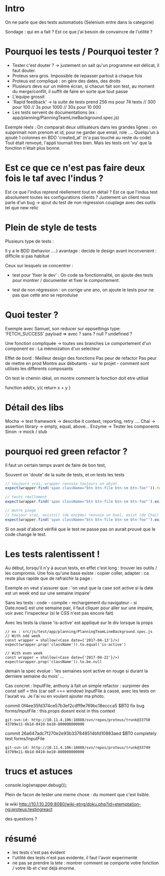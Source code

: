 # Intro

On ne parle que des tests automatisés (Selenium entre dans la categorie)

Sondage : qui en a fait ? Est ce que j'ai besoin de convaincre de l'utilité ?

# Pourquoi les tests / Pourquoi tester ?

+ Tester c'est douter ? -> justement on sait qu'un programme est délicat, il faut douter.
+ Proteus sera gros. Impossible de repasser partout à chaque fois
+ Proteus est compliqué : on gère des dates, des droits
+ Plusieurs devs sur un même écran, si chacun fait son test, au moment du merge/conflit, il suffit de faire en sorte que tout passe
+ L'équipe grossit
+ 'Rapid feedback' -> la suite de tests prend 256 ms pour 74 tests // 300 pour 100 // 3s pour 1000 // 30s pour 10 000
+ Les tests servent de documentations (ex : app/planning/PlanningTeamLineBackground.spec.js)

Exemple réels :
On comparait deux utilisateurs dans les grandes lignes : on supprimait nom prenom et id, pour ne garder que
email, role ....
Quelqu'un à ajouté 1 colonnes en BDD 'created_at' (n'a pas touché au reste du code)
Tout était renvoyé, l'appli tournait tres bien. Mais les tests ont 'vu' que la fonction n'était plus bonne.

# Est ce que ce n'est pas faire deux fois le taf avec l'indus ?

Est ce que l'indus reprend réellement tout en détail ?
Est ce que l'indus test absolument toutes les configurations clients ?
Justement un client nous parle d'un bug -> ajout du test de non régression
couplage avec des outils tel que new relic

# Plein de style de tests

Plusieurs type de tests :

Il y a le BDD (behavior ....)
avantage : decide le design avant
inconvenient : difficile si pas habitué

Ceux sur lesquels se concentrer :

+ test pour 'fixer le dev' :
  On code sa fonctionnalité, on ajoute des tests pour montrer / documenter et fixer le comportement.

+ test de non régression :
  on corrige une ano, on ajoute le tests pour ne pas que cette ano se reproduise

# Quoi tester ?

Exemple avec Samuel, son reducer sur eppsettings
type: 'FETCH_SUCCESS' payload => avec ? sans ? null ? undefined ?

Une fonction compliquée -> toutes ses branches
Le comportement d'un component
ex : La mémoization d'un selecteur

Effet de bord :
Meilleur design des fonctions
Pas peur de refactor
Pas peur de mettre en prod
Montre aux débutants - sur le projet - comment sont utilisés les differents composants

On test le chemin idéal,
on montre comment la fonction doit etre utilisé

function add(x, y){
  return x + y
}

# Détail des libs
Mocha -> test framework -> describe it context, reporting, retry ....
Chai -> assertion library -> empty, equal, above...
Enzyme -> Tester les components
Sinon -> mock / stub

# pourquoi red green refactor ?

Il faut un certain temps avant de faire de bon test,

Souvent on 'doute' de la suite de tests, et on tests les tests

```js
// toujours vrai, wrapper renvoie toujours un objet
expect(wrapper.find('span className="btn btn-file btn-sm btn-foo"')).to.be.ok

// tests réellement
expect(wrapper.find('span className="btn btn-file btn-sm btn-foo"').exists()).to.be.ok

// Autre piege
// toujour vrai, exists() (de enzyme) renvoie un bool, exist (de Chai) renvoi 'true' si valeur est autre que null ou undefined, false 'existe' donc le test passe toujours
expect(wrapper.find('span className="btn btn-file btn-sm btn-foo"').exists()).to.exist
```

Si on avait d'abord vérifié que le test ne passe pas on aurait prouvé que le code change le test.

# Les tests ralentissent !

Au début, lorsqu'il n'y à aucun tests, en effet c'est long : trouver les outils / les compromis.
Une fois qu'une base existe : copier coller, adapter : ca reste plus rapide  que de rafraichir la page :

Exemple on veut s'assurer que :
'on veut que la case soit active si la date est un week end sur une semaine impaire'

Sans les tests :
code - compile - rechargement du navigateur - si Date.now() est une semaine pair, il faut cliquer pour aller sur une impaire, voir avec l'inspecteur (si le CSS n'est pas encore fait)

Avec les tests
la classe 'is-active' est appliqué sur le div lorsque la props

```
// ex : src/js/test/app/planning/PlanningTeamLineBackground.spec.js
// With odd week
const wrapper = shallow(<Case date={'2017-04-13'}/>)
expect(wrapper.prop('className')).to.equal('is-active')

// With even week
const wrapper = shallow(<Case date={'2017-04-22'}/>)
expect(wrapper.prop('className')).to.be.null
```

demain la spec évolue : 'les semaines sont active en rouge si durant la derniere semaine du mois' ...

Cas concret : InputFile, anthony à fait un simple refactor : surpimer des const self = this (car self === window)
InputFile à cassé, avec les tests on l'aurait vu. Je l'ai vu en voulant ajouter ma photo.

commit 0f4ee35fd374ce57b3ef2cdff9e769bc18eccca5
    $BT0 fix bug forms/InputFile : this.props doesnt exist in this context

    git-svn-id: http://10.11.4.106:18888/svn/repos/proteus/trunk@33750 43709e11-6b1d-0410-be10-800000000000

commit 26a647adc7f270e2e93b337848514bfd10883aed
    $BT0 completely test forms/InputFile

    git-svn-id: http://10.11.4.106:18888/svn/repos/proteus/trunk@33749 43709e11-6b1d-0410-be10-800000000000


# trucs et astuces

console.log(wrapper.debug());

Plein de facon de tester une meme chose : du moment que c'est lisible.

le wiki http://10.1.10.209:8080/wiki-etng/doku.php?id=etemptation-ng:proteus:testingreact

des questions ?

# résumé

- les tests c'est pas évident
- l'utilité des tests n'est pas evidente, il faut l'avoir experimenté
- ne pas se prendre la tete : montrer comment se comporte votre fonction / votre lib et c'est déjà énorme.
